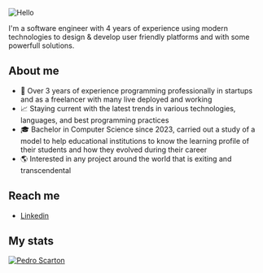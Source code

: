 ![Hello](https://img.shields.io/badge/-Hello%20There-%2357BDDA)

I'm a software engineer with 4 years of experience using modern technologies to design & develop user friendly platforms and with some powerfull solutions.

## About me
- 💼 Over 3 years of experience programming professionally in startups and as a freelancer with many live deployed and working
- 📈 Staying current with the latest trends in various technologies, languages, and best programming practices
- 🎓 Bachelor in Computer Science since 2023, carried out a study of a model to help educational institutions to know the learning profile of their students and how they evolved during their career
- 🌎 Interested in any project around the world that is exiting and transcendental

## Reach me

- [Linkedin](https://www.linkedin.com/in/pedro-scarton-reiner-18a28219a/)

## My stats

[![Pedro Scarton](https://github-readme-stats.vercel.app/api?username=ScartonPedro&count_private=true&show_icons=true&theme=react&custom_title=Pedro%20Scarton)](https://github.com/anuraghazra/github-readme-stats)
